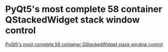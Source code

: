 # PyQt5's most complete 58 container QStackedWidget stack window control
[PyQt5's most complete 58 container QStackedWidget stack window control](https://aiwithcloud.com/2022/09/16/pyqt5s_most_complete_58_container_qstackedwidget_stack_window_control/)